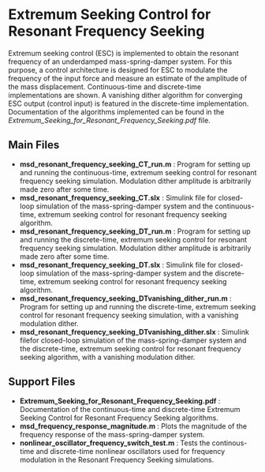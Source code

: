 # Extremum Seeking Control for Resonant Frequency Seeking
Extremum seeking control (ESC) is implemented to obtain the resonant frequency of an underdamped mass-spring-damper system. For this purpose, a control architecture is designed for ESC to modulate the frequency of the input force and measure an estimate of the amplitude of the mass displacement. 
Continuous-time and discrete-time implementations are shown.
A vanishing dither algorithm for converging ESC output (control input) is featured in the discrete-time implementation.
Documentation of the algorithms implemented can be found in the *Extremum_Seeking_for_Resonant_Frequency_Seeking.pdf* file.

## Main Files
* **msd_resonant_frequency_seeking_CT_run.m** : Program for setting up and running the continuous-time, extremum seeking control for resonant frequency seeking simulation. Modulation dither amplitude is arbitrarily made zero after some time.
* **msd_resonant_frequency_seeking_CT.slx** : Simulink file for closed-loop simulation of the mass-spring-damper system and the continuous-time, extremum seeking control for resonant frequency seeking algorithm.
* **msd_resonant_frequency_seeking_DT_run.m** : Program for setting up and running the discrete-time, extremum seeking control for resonant frequency seeking simulation. Modulation dither amplitude is arbitrarily made zero after some time.
* **msd_resonant_frequency_seeking_DT.slx** : Simulink file for closed-loop simulation of the mass-spring-damper system and the discrete-time, extremum seeking control for resonant frequency seeking algorithm.
* **msd_resonant_frequency_seeking_DTvanishing_dither_run.m** : Program for setting up and running the discrete-time, extremum seeking control for resonant frequency seeking simulation, with a vanishing modulation dither.
* **msd_resonant_frequency_seeking_DTvanishing_dither.slx** : Simulink filefor closed-loop simulation of the mass-spring-damper system and the discrete-time, extremum seeking control for resonant frequency seeking algorithm, with a vanishing modulation dither.

## Support Files
* **Extremum_Seeking_for_Resonant_Frequency_Seeking.pdf** : Documentation of the continuous-time and discrete-time Extremum Seeking Control for Resonant Frequency Seeking algorithms.
* **msd_frequency_response_magnitude.m** : Plots the magnitude of the frequency response of the mass-spring-damper system.
* **nonlinear_oscillator_frequency_switch_test.m** : Tests the continous-time and discrete-time nonlinear oscillators used for frequency modulation in the Resonant Frequency Seeking simulations.
